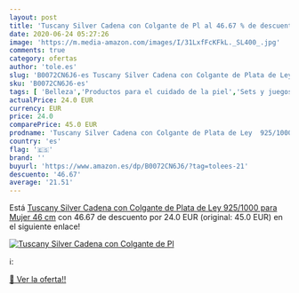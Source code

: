 ```yaml
---
layout: post
title: 'Tuscany Silver Cadena con Colgante de Pl al 46.67 % de descuento'
date: 2020-06-24 05:27:26
image: 'https://m.media-amazon.com/images/I/31LxfFcKFkL._SL400_.jpg'
comments: true
category: ofertas
author: 'tole.es'
slug: 'B0072CN6J6-es Tuscany Silver Cadena con Colgante de Plata de Ley...'
sku: 'B0072CN6J6-es'
tags: [ 'Belleza','Productos para el cuidado de la piel','Sets y juegos para el cuidado de la piel','de','ley','plata', ]
actualPrice: 24.0 EUR
currency: EUR
price: 24.0
comparePrice: 45.0 EUR
prodname: 'Tuscany Silver Cadena con Colgante de Plata de Ley  925/1000  para Mujer  46 cm'
country: 'es'
flag: '🇪🇸'
brand: ''
buyurl: 'https://www.amazon.es/dp/B0072CN6J6/?tag=tolees-21'
descuento: '46.67'
average: '21.51'
---
```


Está [Tuscany Silver Cadena con Colgante de Plata de Ley  925/1000  para Mujer  46 cm](https://www.amazon.es/dp/B0072CN6J6/?tag=tolees-21) con 46.67 de descuento por 24.0 EUR (original: 45.0 EUR) en el siguiente enlace!

[![Tuscany Silver Cadena con Colgante de Pl](https://m.media-amazon.com/images/I/31LxfFcKFkL._SL400_.jpg)](https://www.amazon.es/dp/B0072CN6J6/?tag=tolees-21)

ℹ️:


[🛒 Ver la oferta!!](https://www.amazon.es/dp/B0072CN6J6/?tag=tolees-21)
